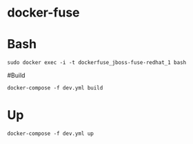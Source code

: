 # docker-fuse

# Bash
```
sudo docker exec -i -t dockerfuse_jboss-fuse-redhat_1 bash
```

#Build
```
docker-compose -f dev.yml build
```

# Up
```
docker-compose -f dev.yml up
```
